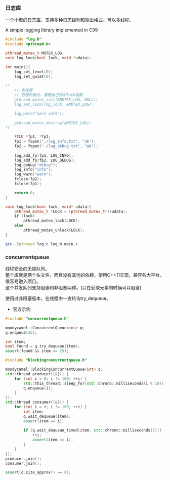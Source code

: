 
### 日志库

一个小型的[日志库](https://github.com/rxi/log.c)，支持多种日志级别和输出格式。可以多线程。

A simple logging library implemented in C99

```cpp
#include "log.h" 
#include <pthread.h>

pthread_mutex_t MUTEX_LOG;
void log_lock(bool lock, void *udata); 

int main(){
    log_set_level(0);
    log_set_quiet(0);

/*    
    // 多线程
    // 奇怪的用法，需要自己添加lock函数
    pthread_mutex_init(&MUTEX_LOG, NULL);
    log_set_lock(log_lock, &MUTEX_LOG);

    log_warn("warn safe");
    
    pthread_mutex_destroy(&MUTEX_LOG); 
*/

    FILE *fp1, *fp2;    
    fp1 = fopen("./log_info.txt", "ab");
    fp2 = fopen("./log_debug.txt", "ab");  
        
    log_add_fp(fp1, LOG_INFO);
    log_add_fp(fp2, LOG_DEBUG);
    log_debug("debug");
    log_info("info");
    log_warn("warn");
    fclose(fp2);
    fclose(fp1); 

    return 0;
} 

void log_lock(bool lock, void* udata){
    pthread_mutex_t *LOCK = (pthread_mutex_t*)(udata);
    if (lock)
        pthread_mutex_lock(LOCK);
    else
        pthread_mutex_unlock(LOCK);
}
```

```bash
gcc -lpthread log.c log.h main.c 
```

### concurrentqueue

  线程安全的无锁队列。  
  整个库就是两个头文件，而且没有其他的依赖，使用C++11实现，兼容各大平台，很容易融入项目。  
这个并发队列支持阻塞和非阻塞两种。(只在获取元素的时候可以阻塞)

  使用过非阻塞版本，在线程中一直轮询try_dequeue。

+ 官方示例

```cpp
#include "concurrentqueue.h"

moodycamel::ConcurrentQueue<int> q;
q.enqueue(25);

int item;
bool found = q.try_dequeue(item);
assert(found && item == 25);
```

```cpp
#include "blockingconcurrentqueue.h"

moodycamel::BlockingConcurrentQueue<int> q;
std::thread producer([&]() {
    for (int i = 0; i != 100; ++i) {
        std::this_thread::sleep_for(std::chrono::milliseconds(i % 10));
        q.enqueue(i);
    }
});
std::thread consumer([&]() {
    for (int i = 0; i != 100; ++i) {
        int item;
        q.wait_dequeue(item);
        assert(item == i);
        
        if (q.wait_dequeue_timed(item, std::chrono::milliseconds(5))) {
            ++i;
            assert(item == i);
        }
    }
});
producer.join();
consumer.join();

assert(q.size_approx() == 0);
```